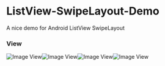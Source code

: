 # ListView-SwipeLayout-Demo
A nice demo for Android ListView SwipeLayout

### View
![Image View](https://github.com/Vera97/ListView-SwipeLayout-Demo/blob/master/img-folder/l1.JPG)![Image View](https://github.com/Vera97/ListView-SwipeLayout-Demo/blob/master/img-folder/l2.JPG)![Image View](https://github.com/Vera97/ListView-SwipeLayout-Demo/blob/master/img-folder/l3.JPG)![Image View](https://github.com/Vera97/ListView-SwipeLayout-Demo/blob/master/img-folder/l4.JPG)

